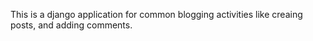 This is a django application for common blogging activities like creaing posts, and adding comments.
